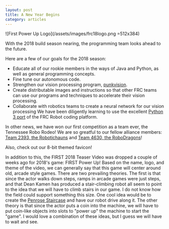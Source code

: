 ```yaml
---
layout: post
title: A New Year Begins
category: articles
---
```


![First Power Up Logo](/assets/images/frc18logo.png =512x384)

With the 2018 build season nearing, the programming team looks ahead to the future. 

Here are a few of our goals for the 2018 season:
  * Educate all of our rookie members in the ways of Java and Python, as well as general programming concepts.
  * Fine tune our autonomous code. 
  * Strengthen our vision processing program, [punkvision](https://github.com/lnstempunks/punkvision).
  * Create distributable images and instructions so that other FRC teams can use our programs and techniques to accelerate their vision processing.
  * Collaborate with robotics teams to create a neural network for our vision processing
We have been diligently learning to use the excellent [Python 3 port](https://robotpy.readthedocs.io) of the FRC Robot coding platform.

In other news, we have won our first competition as a team ever, the Tennessee Robo Rodeo! We are so greatful to our fellow alliance members: [Team 2393, the Robotichauns](http://www.knoxvillecatholic.com/parents-students/robotics-team/) and [Team 4630, the RoboDragons](http://chsrobodragons.com/)!

Also, check out our 8-bit themed favicon!

In addition to this, the FIRST 2018 Teaser Video was dropped a couple of weeks ago for 2018's game: FIRST Power Up! Based on the name, logo, and theme of the video, we can generally say that this game will center around old, arcade style games. There are two prevailing theories. 
The first is that since the actor walks down steps, ramps in arcade games were just steps, and that Dean Kamen has produced a stair-climbing robot all seem to point to the idea that we will have to climb stairs in our game. I do not know how the field could support something this size. One cool idea would be to create the [Penrose Staircase](https://en.wikipedia.org/wiki/Penrose_stairs) and have our robot drive along it. 
The other theory is that since the actor puts a coin into the machine, we will have to put coin-like objects into slots to "power up" the machine to start the "game".
I would love a combination of these ideas, but I guess we will have to wait and see.